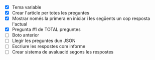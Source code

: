 - [x] Tema variable
- [x] Crear l'article per totes les preguntes
- [x] Mostrar només la primera en iniciar i les següents un cop resposta l'actual
- [x] Pregunta #1 de TOTAL preguntes 
- [ ] Boto anterior
- [ ] Llegir les preguntes dun JSON
- [ ] Escriure les respostes com informe
- [ ] Crear sistema de avaluació segons les respostes